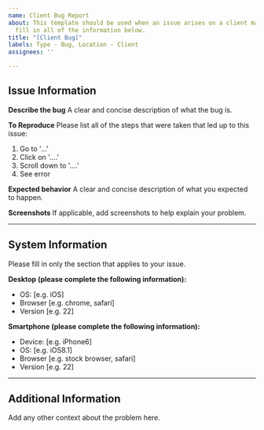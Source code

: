 ```yaml
---
name: Client Bug Report
about: This template should be used when an issue arises on a client machine. Please
  fill in all of the information below.
title: "[Client Bug]"
labels: Type - Bug, Location - Client
assignees: ''

---
```


## Issue Information

**Describe the bug**
A clear and concise description of what the bug is.

**To Reproduce**
Please list all of the steps that were taken that led up to this issue:
1. Go to '...'
2. Click on '....'
3. Scroll down to '....'
4. See error

**Expected behavior**
A clear and concise description of what you expected to happen.

**Screenshots**
If applicable, add screenshots to help explain your problem.

***

## System Information

Please fill in only the section that applies to your issue.  

**Desktop (please complete the following information):**
 - OS: [e.g. iOS]
 - Browser [e.g. chrome, safari]
 - Version [e.g. 22]

**Smartphone (please complete the following information):**
 - Device: [e.g. iPhone6]
 - OS: [e.g. iOS8.1]
 - Browser [e.g. stock browser, safari]
 - Version [e.g. 22]

***

## Additional Information
Add any other context about the problem here.
